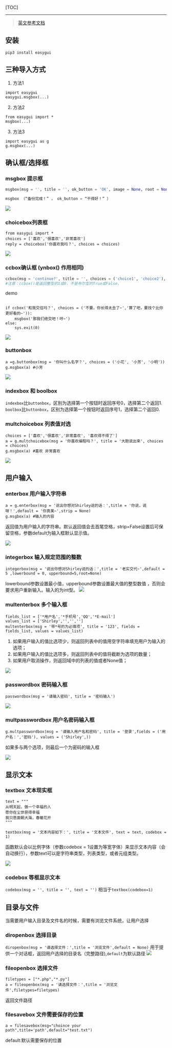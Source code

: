 [TOC]

---
> [英文参考文档](http://easygui.sourceforge.net/)

## 安装
`pip3 install easygui`

## 三种导入方式
1. 方法1
```
import easygui
easygui.msgbox(...)
```
2. 方法2
```
from easygui import *
msgbox(...)
```
3. 方法3
```
import easygui as g
g.msgbox(...)
```

## 确认框/选择框

### msgbox 提示框
```python
msgbox(msg = '', title = '', ok_button = 'OK', image = None, root = None)

msgbox （“备份完成！” ， ok_button = “干得好！” ）
```
![](images/屏幕快照2018-03-1720.22.03.png)

### choicebox列表框
```
from easygui import *
choices = ['喜欢','很喜欢','非常喜欢']
reply = choicebox('你喜欢我吗？', choices = choices)
```
![](images/屏幕快照2018-03-1720.20.22.png)

### ccbox确认框 (ynbox() 作用相同)
```python
ccbox(msg = 'continue?', title = '', choices = ('choice1', 'choice2'), image = None)
#注意：ccbox()是返回整型的1或0，不是布尔型的True或False。
```
demo
```

if ccbox('和我交往吗？', choices = ('不要，你长得太丑了~','算了吧，要找个比你更好看的~')):
    msgbox('那我们绝交吧！哼~')
else:
    sys.exit(0)
```
![](images/屏幕快照2018-03-1720.32.22.png)

### buttonbox
```
a =g.buttonbox(msg = '你叫什么名字？', choices = ('小花', '小芳', '小明'))
g.msgbox(a) #小芳
```
![](images/屏幕快照2018-03-1720.42.05.png)

### indexbox 和 boolbox
`indexbox`比`buttonbox`，区别为选择第一个按钮时返回序号0，选择第二个返回1.
`boolbox`比`buttonbox`，区别为选择第一个按钮时返回序号1，选择第二个返回0.  

### multchoicebox  列表值对选
```
choices = ['喜欢','很喜欢','非常喜欢', '喜欢得不得了']
a = g.multchoicebox(msg = '你喜欢编程吗？', title = '大胆说出来', choices = choices)
g.msgbox(a) #喜欢 非常喜欢
```
![](images/屏幕快照2018-03-1720.43.54.png)

##  用户输入

### enterbox  用户输入字符串
```
a = g.enterbox(msg = '说出你想对Shirley说的话：',title = '你说，说呀！',default = '你真美~',strip = None)
g.msgbox(a) #输入的内容
```
返回值为用户输入的字符串。默认返回值会去首尾空格，strip=False设置后可保留空格，参数default为输入框默认显示值。

![](images/屏幕快照2018-03-1720.53.08.png)

### integerbox  输入规定范围的整数
```
integerbox(msg = '说出你想对Shirley说的话：',title = '老实交代~',default = 5 ,lowerbound = 0, upperbound=5,root=None)
```
lowerbound参数设置最小值，upperbound参数设置最大值的整型数值 ，否则会要求用户重新输入。输入的为int型。
![](images/屏幕快照2018-03-1720.58.05.png)

### multenterbox  多个输入框
```
fields_list = ['*用户名','*手机号','QQ','*E-mail']
values_list = ['Shirley','','','']
multenterbox(msg = '带*号的为必填项', title = '123', fields = fields_list, values = values_list)
```
1. 如果用户输入的值比选项少，则返回列表中的值用空字符串填充用户为输入的选项；
2. 如果用户输入的值比选项多，则返回列表中的值将截断为选项的数量；
3. 如果用户取消操作，则返回域中的列表的值或者None值；

![](images/屏幕快照2018-03-1721.04.22.png)

### passwordbox 密码输入框

```
passwordbox(msg = '请输入密码', title = '密码输入')
```
![](images/屏幕快照2018-03-1721.06.07.png)

### multpasswordbox 用户名密码输入框
```
g.multpasswordbox(msg = '请输入用户名和密码', title = '登录',fields = ('用户名：','密码'), values = ('Shirley',))
```
如果多与两个选项，则最后一个为密码的输入框

![](images/屏幕快照2018-03-1721.11.22.png)

## 显示文本

### textbox 文本现实框
```
text = """
从明天起，做一个幸福的人
愿你在尘世获得幸福
我只愿面朝大海，春暖花开
"""

textbox(msg = '文本内容如下：', title = '文本文件', text = text, codebox = 1)
```
函数默认会以比例字体（参数codebox = 1设置为等宽字体）来显示文本内容（会自动换行），参数text可以是字符串类型，列表类型，或者元组类型。

![](images/屏幕快照2018-03-1721.19.14.png)
### codebox 等框显示文本
`codebox(msg = '', title = '', text = '')`
相当于`textbox(codebox=1)`

## 目录与文件
当需要用户输入目录及文件名的时候，需要有浏览文件系统，让用户选择

### diropenbox 选择目录
`diropenbox(msg = '请选择文件：',title = '浏览文件',default = None)`
用于提供一个对话框，返回用户选择的目录名（完整路径),`default`为默认路径
![](images/屏幕快照2018-03-1721.25.31.png)

### fileopenbox 选择文件
```
filetypes = ["*.php","*.py"]
a = fileopenbox(msg = '请选择文件：',title = '浏览文件',filetypes=filetypes)
```
返回文件路径

### filesavebox 文件需要保存的位置
```
a = filesavebox(msg="choince your path",title='path',default="test.txt")
```
default:默认需要保存的位置




